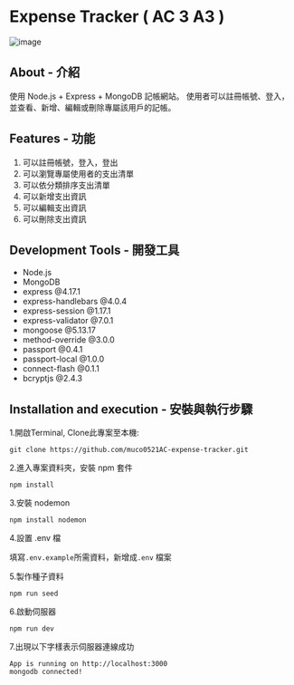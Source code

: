 # Expense Tracker ( AC 3 A3 )
![image](https://raw.githubusercontent.com/muco0521/AC-expense-tracker/main/public/image/expense_tracker_image.png)

## About - 介紹
使用 Node.js + Express + MongoDB 記帳網站。 使用者可以註冊帳號、登入，並查看、新增、編輯或刪除專屬該用戶的記帳。

## Features - 功能

1. 可以註冊帳號，登入，登出
3. 可以瀏覽專屬使用者的支出清單
4. 可以依分類排序支出清單
6. 可以新增支出資訊
7. 可以編輯支出資訊
8. 可以刪除支出資訊


## Development Tools - 開發工具

* Node.js
* MongoDB
* express @4.17.1
* express-handlebars @4.0.4
* express-session @1.17.1
* express-validator @7.0.1
* mongoose @5.13.17
* method-override @3.0.0
* passport @0.4.1
* passport-local @1.0.0
* connect-flash @0.1.1
* bcryptjs @2.4.3


## Installation and execution - 安裝與執行步驟

1.開啟Terminal, Clone此專案至本機:
```
git clone https://github.com/muco0521AC-expense-tracker.git
```

2.進入專案資料夾，安裝 npm 套件
```
npm install
```

3.安裝 nodemon 
```
npm install nodemon
```

4.設置 .env 檔

填寫`.env.example`所需資料，新增成`.env` 檔案

5.製作種子資料
```
npm run seed
```

6.啟動伺服器
```
npm run dev 
```

7.出現以下字樣表示伺服器連線成功
```
App is running on http://localhost:3000
mongodb connected!
```
